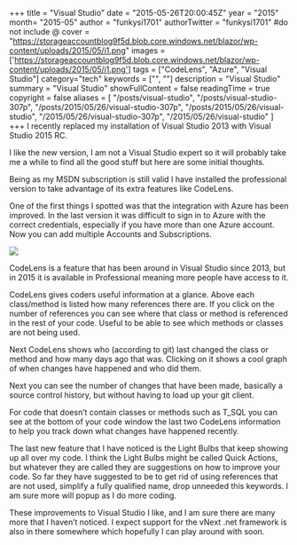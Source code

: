 +++
title = "Visual Studio"
date = "2015-05-26T20:00:45Z"
year = "2015"
month= "2015-05"
author = "funkysi1701"
authorTwitter = "funkysi1701" #do not include @
cover = "https://storageaccountblog9f5d.blob.core.windows.net/blazor/wp-content/uploads/2015/05/i1.png"
images = ['https://storageaccountblog9f5d.blob.core.windows.net/blazor/wp-content/uploads/2015/05/i1.png']
tags = ["CodeLens", "Azure",  "Visual Studio"]
category="tech"
keywords = ["", ""]
description =  "Visual Studio"
summary = "Visual Studio"
showFullContent = false
readingTime = true
copyright = false
aliases = [
    "/posts/visual-studio",
    "/posts/visual-studio-307p",
    "/posts/2015/05/26/visual-studio-307p",
    "/posts/2015/05/26/visual-studio",
    "/2015/05/26/visual-studio-307p",
    "/2015/05/26/visual-studio"
]
+++
I recently replaced my installation of Visual Studio 2013 with Visual Studio 2015 RC.

I like the new version, I am not a Visual Studio expert so it will probably take me a while to find all the good stuff but here are some initial thoughts.

Being as my MSDN subscription is still valid I have installed the professional version to take advantage of its extra features like CodeLens.

One of the first things I spotted was that the integration with Azure has been improved. In the last version it was difficult to sign in to Azure with the correct credentials, especially if you have more than one Azure account. Now you can add multiple Accounts and Subscriptions.

![](https://storageaccountblog9f5d.blob.core.windows.net/blazor/wp-content/uploads/2015/05/i1.png)

CodeLens is a feature that has been around in Visual Studio since 2013, but in 2015 it is available in Professional meaning more people have access to it.

CodeLens gives coders useful information at a glance. Above each class/method is listed how many references there are. If you click on the number of references you can see where that class or method is referenced in the rest of your code. Useful to be able to see which methods or classes are not being used.

Next CodeLens shows who (according to git) last changed the class or method and how many days ago that was. Clicking on it shows a cool graph of when changes have happened and who did them.

Next you can see the number of changes that have been made, basically a source control history, but without having to load up your git client.

For code that doesn’t contain classes or methods such as T_SQL you can see at the bottom of your code window the last two CodeLens information to help you track down what changes have happened recently.

The last new feature that I have noticed is the Light Bulbs that keep showing up all over my code. I think the Light Bulbs might be called Quick Actions, but whatever they are called they are suggestions on how to improve your code. So far they have suggested to be to get rid of using references that are not used, simplify a fully qualified name, drop unneeded this keywords. I am sure more will popup as I do more coding.

These improvements to Visual Studio I like, and I am sure there are many more that I haven’t noticed. I expect support for the vNext .net framework is also in there somewhere which hopefully I can play around with soon.